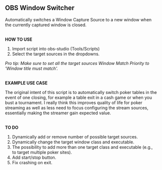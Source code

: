 ## **OBS Window Switcher**

Automatically switches a Window Capture Source to a new window when the currently captured window is closed.

\
**HOW TO USE**
1. Import script into obs-studio (Tools/Scripts)
2. Select the target sources in the dropdowns.

*Pro tip: Make sure to set all the target sources Window Match Priority to 'Window title must match'.*

\
**EXAMPLE USE CASE**

The original intent of this script is to automatically switch poker tables in the event of one closing, for example a table exit in a cash game or when you bust a tournament. I really think this improves quality of life for poker streaming as well as less need to focus configuring the stream sources, essentially making the streamer gain expected value.

\
**TO DO**
1. Dynamically add or remove number of possible target sources.
2. Dynamically change the target window class and executable.
3. The possibility to add more than one target class and executable (e.g., to target multiple poker sites).
4. Add start/stop button.
5. Fix crashing on exit.
